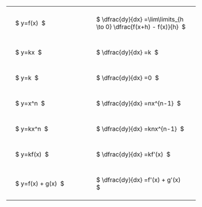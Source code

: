 ---
---

#  
<br>
<style type="text/css">
#T_2cf10 th.col_heading {
  text-align: left;
  font-size: 1em;
}
#T_2cf10 td {
  text-align: left;
  font-size: 1em;
  padding: 1.5em;
}
#T_2cf10_row0_col0, #T_2cf10_row1_col0, #T_2cf10_row2_col0, #T_2cf10_row3_col0, #T_2cf10_row4_col0, #T_2cf10_row5_col0, #T_2cf10_row6_col0 {
  width: 300px;
  white-space: pre-wrap;
}
#T_2cf10_row0_col1, #T_2cf10_row1_col1, #T_2cf10_row2_col1, #T_2cf10_row3_col1, #T_2cf10_row4_col1, #T_2cf10_row5_col1, #T_2cf10_row6_col1 {
  width: 400px;
  white-space: pre-wrap;
}
</style>
<table id="T_2cf10">
  <thead>
  </thead>
  <tbody>
    <tr>
      <td id="T_2cf10_row0_col0" class="data row0 col0" >$ y=f(x)  $</td>
      <td id="T_2cf10_row0_col1" class="data row0 col1" >$ \dfrac{dy}{dx} =\lim\limits_{h \to 0} \dfrac{f(x+h) - f(x)}{h}  $</td>
    </tr>
    <tr>
      <td id="T_2cf10_row1_col0" class="data row1 col0" >$ y=kx  $</td>
      <td id="T_2cf10_row1_col1" class="data row1 col1" >$ \dfrac{dy}{dx} =k  $</td>
    </tr>
    <tr>
      <td id="T_2cf10_row2_col0" class="data row2 col0" >$ y=k  $</td>
      <td id="T_2cf10_row2_col1" class="data row2 col1" >$ \dfrac{dy}{dx} =0  $</td>
    </tr>
    <tr>
      <td id="T_2cf10_row3_col0" class="data row3 col0" >$ y=x^n  $</td>
      <td id="T_2cf10_row3_col1" class="data row3 col1" >$ \dfrac{dy}{dx} =nx^{n-1}  $</td>
    </tr>
    <tr>
      <td id="T_2cf10_row4_col0" class="data row4 col0" >$ y=kx^n  $</td>
      <td id="T_2cf10_row4_col1" class="data row4 col1" >$ \dfrac{dy}{dx} =knx^{n-1}  $</td>
    </tr>
    <tr>
      <td id="T_2cf10_row5_col0" class="data row5 col0" >$ y=kf(x)  $</td>
      <td id="T_2cf10_row5_col1" class="data row5 col1" >$ \dfrac{dy}{dx} =kf'(x)  $</td>
    </tr>
    <tr>
      <td id="T_2cf10_row6_col0" class="data row6 col0" >$ y=f(x) + g(x)  $</td>
      <td id="T_2cf10_row6_col1" class="data row6 col1" >$ \dfrac{dy}{dx} =f'(x) + g'(x)  $</td>
    </tr>
  </tbody>
</table>
